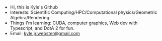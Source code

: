 - Hi, this is Kyle's Github
- Interests: Scientific Computing/HPC/Computational physics/Geometric Algebra/Rendering
- Things I'm learning: CUDA, computer graphics, Web dev with Typescript, and DotA 2 for fun.
- Email: kyle.jr.webster@gmail.com
